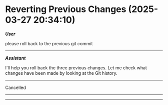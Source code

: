 <!-- Generated by SpecStory -->

# Reverting Previous Changes (2025-03-27 20:34:10)

_**User**_

please roll back to the previous git commit 

---

_**Assistant**_

I'll help you roll back the three previous changes. Let me check what changes have been made by looking at the Git history.

---

Cancelled

---



---

